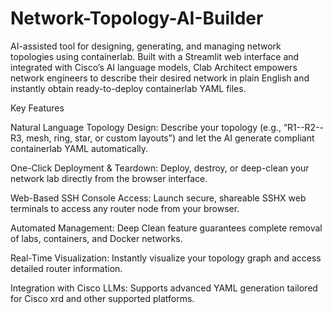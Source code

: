 # Network-Topology-AI-Builder
AI-assisted tool for designing, generating, and managing network topologies using containerlab. Built with a Streamlit web interface and integrated with Cisco’s AI language models, Clab Architect empowers network engineers to describe their desired network in plain English and instantly obtain ready-to-deploy containerlab YAML files.

Key Features

Natural Language Topology Design:
Describe your topology (e.g., “R1--R2--R3, mesh, ring, star, or custom layouts”) and let the AI generate compliant containerlab YAML automatically.

One-Click Deployment & Teardown:
Deploy, destroy, or deep-clean your network lab directly from the browser interface.

Web-Based SSH Console Access:
Launch secure, shareable SSHX web terminals to access any router node from your browser.

Automated Management:
Deep Clean feature guarantees complete removal of labs, containers, and Docker networks.

Real-Time Visualization:
Instantly visualize your topology graph and access detailed router information.

Integration with Cisco LLMs:
Supports advanced YAML generation tailored for Cisco xrd and other supported platforms.
